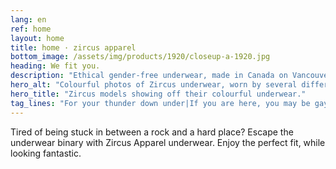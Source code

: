```yaml
---
lang: en
ref: home
layout: home
title: home · zircus apparel
bottom_image: /assets/img/products/1920/closeup-a-1920.jpg
heading: We fit you.
description: "Ethical gender-free underwear, made in Canada on Vancouver Island with Oeko-Tex stretch cotton fabric."
hero_alt: "Colourful photos of Zircus underwear, worn by several different models of varying gender and presentation."
hero_title: "Zircus models showing off their colourful underwear."
tag_lines: "For your thunder down under|If you are here, you may be gay|Guard the crown jewels|For your national treasure|A luxury condo for your privates|Contain your thunder in style|A stylish shape for your bits|One person's junk is another's treasure"
---
```


Tired of being stuck in between a rock and a hard place? Escape the
underwear binary with Zircus Apparel underwear. Enjoy the perfect fit, while
looking fantastic.
